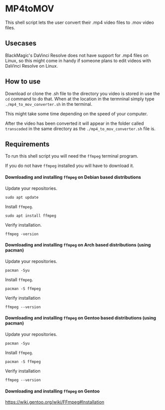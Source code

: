# MP4toMOV

This shell script lets the user convert their .mp4 video files to .mov video files.

## Usecases

BlackMagic's DaVinci Resolve does not have support for .mp4 files on Linux, so this might come in handy if someone plans to edit videos with DaVinci Resolve on Linux.

## How to use

Download or clone the .sh file to the directory you video is stored in use the `cd` command to do that. When at the location in the termninal simply type `./mp4_to_mov_converter.sh` in the terminal. 

This might take some time depending on the speed of your computer.

After the video has been converted it will appear in the folder called `transcoded` in the same directory as the `./mp4_to_mov_converter.sh` file is. 

## Requirements

To run this shell script you will need the `ffmpeg` terminal program.

If you do not have `ffmpeg` installed you will have to download it.

#### Downloading and installing `ffmpeg` on Debian based distributions

Update your repositories.

`sudo apt update`

Install `ffmpeg`.

`sudo apt install ffmpeg`

Verify installation.

`ffmpeg -version`

#### Downloading and installing `ffmpeg` on Arch based distributions (using pacman)

Update your repositories.

`pacman -Syu`

Install `ffmpeg`.

`pacman -S ffmpeg`

Verify installation

`ffmpeg --version`

#### Downloading and installing `ffmpeg` on Gentoo based distributions (using pacman)

Update your repositories.

`pacman -Syu`

Install `ffmpeg`.

`pacman -S ffmpeg`

Verify installation

`ffmpeg --version`

#### Downloading and installing `ffmpeg` on Gentoo

https://wiki.gentoo.org/wiki/FFmpeg#Installation